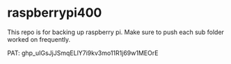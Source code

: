 # raspberrypi400
This repo is for backing up raspberry pi. 
Make sure to push each sub folder worked on frequently.

PAT: 
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
